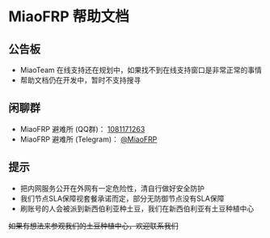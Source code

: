 # MiaoFRP 帮助文档

## 公告板

- MiaoTeam 在线支持还在规划中，如果找不到在线支持窗口是非常正常的事情
- 帮助文档仍在开发中，暂时不支持搜寻

## 闲聊群

- MiaoFRP 避难所 (QQ群)： [1081171263](https://jq.qq.com/?k=3fJ2m8PM)
- MiaoFRP 避难所 (Telegram)： [@MiaoFRP](https://t.me/miaofrp)

## 提示

- 把内网服务公开在外网有一定危险性，清自行做好安全防护
- 我们节点SLA保障视套餐承诺而定，部分无防御节点没有SLA保障
- 刷账号的人会被派到新西伯利亚种土豆，我们在新西伯利亚有土豆种植中心

 ~~如果有想法来参观我们的土豆种植中心，欢迎联系我们~~